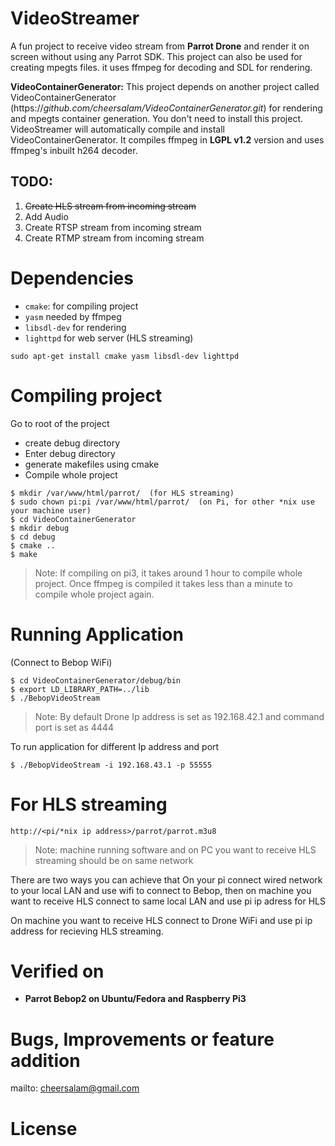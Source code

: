 # VideoStreamer

A fun project to receive video stream from **Parrot Drone** and render it on screen without using any Parrot SDK. This project can also be used for creating mpegts files. it uses ffmpeg for decoding and SDL for rendering.

**VideoContainerGenerator:** This project depends on another project called VideoContainerGenerator (https://*github.com/cheersalam/VideoContainerGenerator.git*) for rendering and mpegts container generation. You don't need to install this project. VideoStreamer will automatically compile and install VideoContainerGenerator. It compiles ffmpeg in **LGPL v1.2** version and uses ffmpeg's inbuilt h264 decoder.



**TODO:**
- 

1. ~~Create HLS stream from incoming stream~~
2. Add Audio
3. Create RTSP stream from incoming stream
4. Create RTMP stream from incoming stream
 
# Dependencies
 * `cmake`: for compiling project
 * `yasm` needed by ffmpeg
 * `libsdl-dev` for rendering  
 * `lighttpd` for web server (HLS streaming)

  `sudo apt-get install cmake yasm libsdl-dev lighttpd`


# Compiling project
 Go to root of the project

 * create debug directory
 * Enter debug directory
 * generate makefiles using cmake
 * Compile whole project
 
```Linux
$ mkdir /var/www/html/parrot/  (for HLS streaming)
$ sudo chown pi:pi /var/www/html/parrot/  (on Pi, for other *nix use your machine user)
$ cd VideoContainerGenerator
$ mkdir debug
$ cd debug
$ cmake ..
$ make
```
> Note: If compiling on pi3, it takes around 1 hour to compile whole project. Once ffmpeg is compiled it takes less than a minute to compile whole project again.


# Running Application
(Connect to Bebop WiFi)
```Linux
$ cd VideoContainerGenerator/debug/bin
$ export LD_LIBRARY_PATH=../lib
$ ./BebopVideoStream
``` 

> Note: By default Drone Ip address is set as 192.168.42.1 and command port is set as 4444

To run application for different Ip address and port 
```Linux
$ ./BebopVideoStream -i 192.168.43.1 -p 55555
``` 

# For HLS streaming
```http://<pi/*nix ip address>/parrot/parrot.m3u8```

> Note: machine running software and on PC you want to receive HLS streaming should be on same network

There are two ways you can achieve that
On your pi connect wired network to your local LAN and use wifi to connect to Bebop, then on machine you want to receive HLS connect to same local LAN and use pi ip adress for HLS

On machine you want to receive HLS connect to Drone WiFi and use pi ip address for recieving HLS streaming.

# Verified on
- **Parrot Bebop2 on Ubuntu/Fedora and Raspberry Pi3**


# Bugs, Improvements or feature addition
mailto: cheersalam@gmail.com

# License
